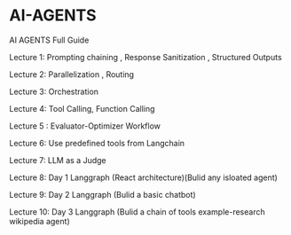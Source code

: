 # AI-AGENTS
AI AGENTS Full Guide

Lecture 1: Prompting chaining , Response Sanitization , Structured Outputs

Lecture 2: Parallelization , Routing

Lecture 3: Orchestration

Lecture 4: Tool Calling, Function Calling

Lecture 5 : Evaluator-Optimizer Workflow

Lecture 6: Use predefined tools from Langchain

Lecture 7: LLM as a Judge

Lecture 8: Day 1 Langgraph (React architecture)(Bulid any isloated agent)

Lecture 9: Day 2 Langgraph (Bulid a basic chatbot)

Lecture 10: Day 3 Langgraph (Bulid a chain of tools example-research wikipedia agent)


